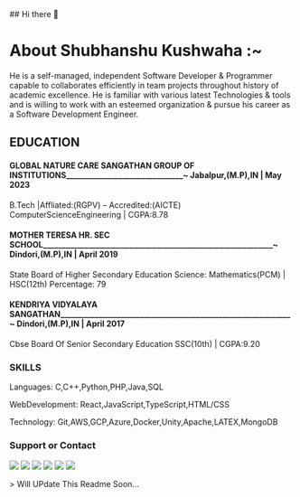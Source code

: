 <html>
<div> 
 ## Hi there 👋

# About Shubhanshu Kushwaha :~
He is a self-managed, independent Software Developer & Programmer capable to collaborates efficiently in team projects throughout history of academic excellence. He is familiar with various latest Technologies & tools and is willing to work with an esteemed organization & pursue his career as a Software Development Engineer. 

## EDUCATION 
#### GLOBAL NATURE CARE SANGATHAN GROUP OF INSTITUTIONS_______________________________~ Jabalpur,(M.P),IN | May 2023                                           
B.Tech |Affliated:(RGPV) – Accredited:(AICTE)     
ComputerScienceEngineering | CGPA:8.78
   
#### MOTHER TERESA HR. SEC SCHOOL_____________________________________________________________~ Dindori,(M.P),IN | April 2019
State Board of Higher Secondary Education
Science: Mathematics(PCM) | HSC(12th) Percentage: 79
   
#### KENDRIYA VIDYALAYA SANGATHAN_____________________________________________________________~ Dindori,(M.P),IN | April 2017   
Cbse Board Of Senior Secondary Education
SSC(10th) | CGPA:9.20
 
### SKILLS
Languages:
C,C++,Python,PHP,Java,SQL
  
WebDevelopment: 
React,JavaScript,TypeScript,HTML/CSS
 
Technology: 
Git,AWS,GCP,Azure,Docker,Unity,Apache,LATEX,MongoDB

### Support or Contact
<a href="https://twitter.com/intent/follow?screen_name=shubhanshukus15"><img src="https://img.shields.io/badge/Shubhanshu--1507-%231DA1F2.svg?style=for-the-badge&logo=Twitter&logoColor=white"></a>
<a href="https://www.linkedin.com/in/shubhanshu-kushwaha-850b87141/"><img src="https://img.shields.io/badge/linkedin-%230077B5.svg?style=for-the-badge&logo=linkedin&logoColor=white"></a>
<a href="mailto:Shubhanshulushwaha2050@gmail.com"><img src="https://img.shields.io/badge/Gmail-D14836?style=for-the-badge&logo=gmail&logoColor=white"></a>
<a href="https://www.facebook.com/shubhanshu.kushwaha.15/"><img src="https://img.shields.io/badge/Facebook-%231877F2.svg?style=for-the-badge&logo=Facebook&logoColor=white"></a>
<a href="https://https://t.me/Shubhanshu15"><img src="https://img.shields.io/badge/Telegram-2CA5E0?style=for-the-badge&logo=telegram&logoColor=white"></a>
<a href="https://www.instagram.com/shubhanshu15_/"><img src="https://img.shields.io/badge/Shubhanshu15__-%23E4405F.svg?style=for-the-badge&logo=Instagram&logoColor=white"/></a>
</div>
> Will UPdate This Readme Soon...
</html>
